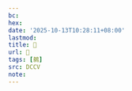 ```yaml
---
bc:
hex:
date: '2025-10-13T10:28:11+08:00'
lastmod:
title: 􃹃
url: 􃹃
tags: [鶨]
src: DCCV
note:
---
```

